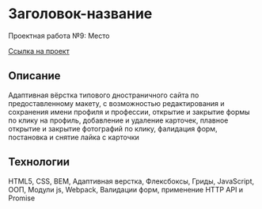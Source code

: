 # Заголовок-название

Проектная работа №9: Место

[Ссылка на проект](https://menshikovzakhar.github.io/mesto/)

## Описание

Адаптивная вёрстка типового дностраничного сайта по предоставленному макету, c возможностью редактирования и сохранения имени профиля и профессии, открытие и закрытие формы по клику на профиль, добавление и удаление карточек, плавное открытие и закрытие  фотографий по клику, фалидация форм, постановка и снятие лайка с карточки

## Технологии

HTML5, CSS, BEM, Адаптивная верстка, Флексбоксы, Гриды, JavaScript, ООП, Модули js, Webpack, Валидации форм, применение HTTP API и Promise
